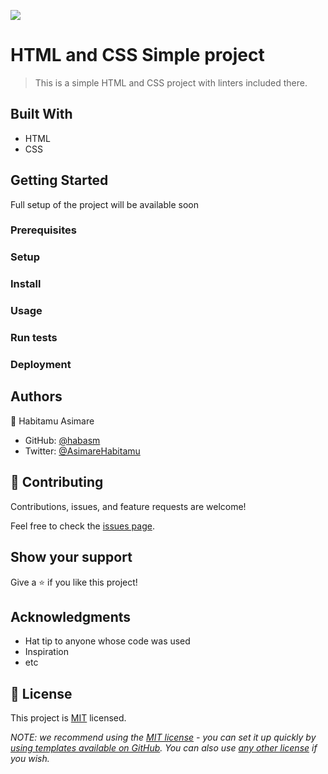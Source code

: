 ![](https://img.shields.io/badge/Microverse-blueviolet)

# HTML and CSS Simple project

> This is a simple HTML and CSS project with linters included there.


## Built With

- HTML
- CSS


## Getting Started

Full setup of the project will be available soon

### Prerequisites

### Setup

### Install

### Usage

### Run tests

### Deployment



## Authors

👤 Habitamu Asimare

- GitHub: [@habasm](https://github.com/habasm)
- Twitter: [@AsimareHabitamu](https://twitter.com/AsimareHabitamu)


## 🤝 Contributing

Contributions, issues, and feature requests are welcome!

Feel free to check the [issues page](../../issues/).

## Show your support

Give a ⭐️ if you like this project!

## Acknowledgments

- Hat tip to anyone whose code was used
- Inspiration
- etc

## 📝 License

This project is [MIT](./LICENSE) licensed.

_NOTE: we recommend using the [MIT license](https://choosealicense.com/licenses/mit/) - you can set it up quickly by [using templates available on GitHub](https://docs.github.com/en/communities/setting-up-your-project-for-healthy-contributions/adding-a-license-to-a-repository). You can also use [any other license](https://choosealicense.com/licenses/) if you wish._
